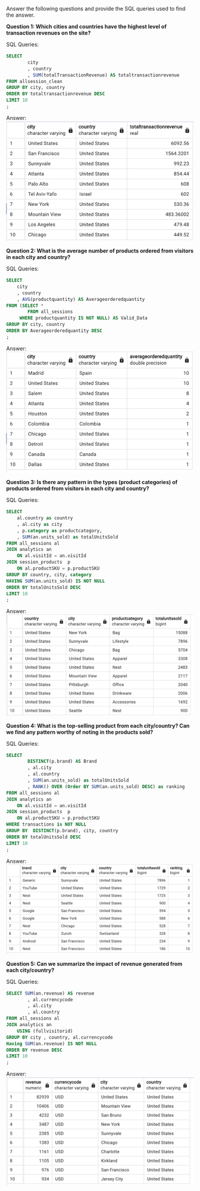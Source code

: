 Answer the following questions and provide the SQL queries used to find the answer.

    
**Question 1: Which cities and countries have the highest level of transaction revenues on the site?**


SQL Queries:
```SQL
SELECT  
		city
		, country
		, SUM(totalTransactionRevenue) AS totaltransactionrevenue
FROM allsession_clean
GROUP BY city, country
ORDER BY totaltransactionrevenue DESC
LIMIT 10
;
```

Answer:
<img src= Imagedirectory/sq1.png>




**Question 2: What is the average number of products ordered from visitors in each city and country?**


SQL Queries:
```SQL
SELECT 
	city
	, country
	, AVG(productquantity) AS Averageorderedquantity
FROM (SELECT *
	 	FROM all_sessions
	 WHERE productquantity IS NOT NULL) AS Valid_Data
GROUP BY city, country
ORDER BY Averageorderedquantity DESC
;
```


Answer:
<img src= Imagedirectory/sq2.png>




**Question 3: Is there any pattern in the types (product categories) of products ordered from visitors in each city and country?**


SQL Queries:
```SQL
SELECT 
	al.country as country
    , al.city as city
    , p.category as productcategory,
    , SUM(an.units_sold) as totalUnitsSold
FROM all_sessions al
JOIN analytics an 
    ON al.visitId = an.visitId
JOIN session_products  p 
    ON al.productSKU = p.productSKU
GROUP BY country, city, category
HAVING SUM(an.units_sold) IS NOT NULL
ORDER BY totalUnitsSold DESC
LIMIT 10
;
```


Answer:
<img src= Imagedirectory/sq3.png>




**Question 4: What is the top-selling product from each city/country? Can we find any pattern worthy of noting in the products sold?**


SQL Queries:

```SQL
SELECT 
		DISTINCT(p.brand) AS Brand
		, al.city
		, al.country
		, SUM(an.units_sold) as totalUnitsSold
		, RANK() OVER (Order BY SUM(an.units_sold) DESC) as ranking
FROM all_sessions al
JOIN analytics an 
    ON al.visitId = an.visitId
JOIN session_products  p 
    ON al.productSKU = p.productSKU
WHERE transactions is NOT NULL
GROUP BY  DISTINCT(p.brand), city, country
ORDER BY totalUnitsSold DESC
LIMIT 10
;
```

Answer:
<img src= Imagedirectory/sq4.png>




**Question 5: Can we summarize the impact of revenue generated from each city/country?**

SQL Queries:
```SQL
SELECT SUM(an.revenue) AS revenue
		, al.currencycode
		, al.city
		, al.country
FROM all_sessions al
JOIN analytics an 
	USING (fullvisitorid)
GROUP BY city , country, al.currencycode
Having SUM(an.revenue) IS NOT NULL
ORDER BY revenue DESC
LIMIT 10
;
```


Answer:
<img src= Imagedirectory/sq5.png>






